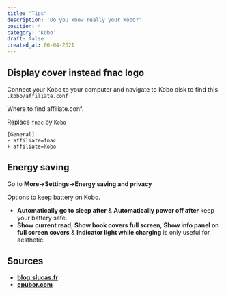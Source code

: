```yaml
---
title: "Tips"
description: 'Do you know really your Kobo?'
position: 4
category: 'Kobo'
draft: false
created_at: 06-04-2021
---
```



## Display cover instead fnac logo

Connect your Kobo to your computer and navigate to Kobo disk to find this `.kobo/affiliate.conf`

<markdown-image src="affiliate">
    Where to find affiliate.conf.
</markdown-image>

Replace `fnac` by `Kobo`

```diff[.kobo/affiliate.conf]
[General]
- affiliate=fnac
+ affiliate=Kobo
```

## Energy saving

Go to **More->Settings->Energy saving and privacy**

<markdown-image src="energy-saving-and-privacy">
    Options to keep battery on Kobo.
</markdown-image>

- **Automatically go to sleep after** & **Automatically power off after** keep your battery safe.
- **Show current read**, **Show book covers full screen**, **Show info panel on full screen covers** & **Indicator light while charging** is only useful for aesthetic.

## Sources

- [**blog.slucas.fr**](https://blog.slucas.fr/blog/kobo-ereader-touch-5)
- [**epubor.com**](https://www.epubor.com/kobo-tips-and-tricks-you-must-know.html)
